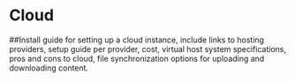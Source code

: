 # Cloud

\##Install guide for setting up a cloud instance, include links to hosting providers, setup guide per provider, cost, virtual host system specifications, pros and cons to cloud, file synchronization options for uploading and downloading content.&#x20;
